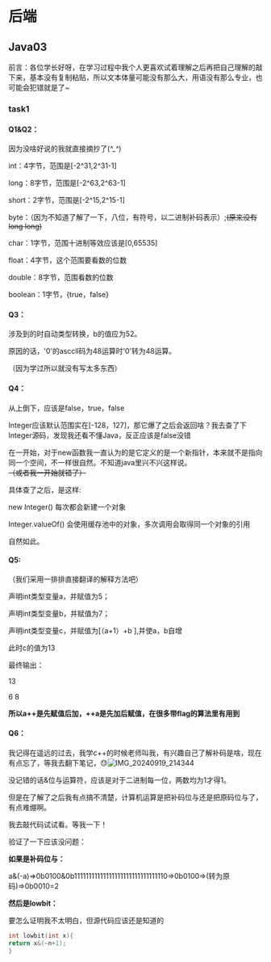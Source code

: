 # 后端

## Java03

前言：各位学长好呀，在学习过程中我个人更喜欢试着理解之后再把自己理解的敲下来，基本没有复制粘贴，所以文本体量可能没有那么大，用语没有那么专业，也可能会犯错就是了~

### task1

#### Q1&Q2：

因为没啥好说的我就直接摘抄了(*^_^*)

int：4字节，范围是[-2^31,2^31-1]

long：8字节，范围是[-2^63,2^63-1]

short：2字节，范围是[-2^15,2^15-1]

byte：（因为不知道了解了一下，八位，有符号，以二进制补码表示）;~~(原来没有long long)~~

char：1字节，范围十进制等效应该是[0,65535]

float：4字节，这个范围要看数的位数

double：8字节，范围看数的位数

boolean：1字节，{true，false}

#### Q3：

涉及到的时自动类型转换，b的值应为52。

原因的话，'0'的asccll码为48运算时'0'转为48运算。

（因为学过所以就没有写太多东西）

#### Q4：

从上倒下，应该是false，true，false

Integer应该默认范围实在[-128，127]，那它爆了之后会返回啥？我去查了下Integer源码，发现我还看不懂Java，反正应该是false没错

在一开始，对于new函数我一直认为的是它定义的是一个新指针，本来就不是指向同一个空间，不一样很自然。不知道java里兴不兴这样说。~~（或者我一开始就错了）~~

具体查了之后，是这样:

new Integer() 每次都会新建一个对象

Integer.valueOf() 会使用缓存池中的对象，多次调用会取得同一个对象的引用

自然如此。

#### Q5:

（我们采用一排排直接翻译的解释方法吧）

声明int类型变量a，并赋值为5；

声明int类型变量b，并赋值为7；

声明int类型变量c，并赋值为[（a+1）+b ],并使a，b自增

此时c的值为13

最终输出：

13

6 8

**所以a++是先赋值后加，++a是先加后赋值，在很多带flag的算法里有用到**

####  Q6：

我记得在遥远的过去，我学c++的时候老师叫我，有兴趣自己了解补码是啥，现在有点忘了，等我去翻下笔记，😓![IMG_20240919_214344](C:\Users\XYXYXY\Desktop\IMG_20240919_214344.jpg)

没记错的话&位与运算符，应该是对于二进制每一位，两数均为1才得1。

但是在了解了之后我有点搞不清楚，计算机运算是把补码位与还是把原码位与了，有点难绷啊。

我去敲代码试试看。等我一下！

验证了一下应该没问题：

**如果是补码位与：**

a&(-a)=>0b0100&0b11111111111111111111111111111110=>0b0100=>(转为原码)=>0b0010=2

**然后是lowbit：**

要怎么证明我不太明白，但源代码应该还是知道的

```c++
int lowbit(int x){
return x&(~n+1);
}
```





